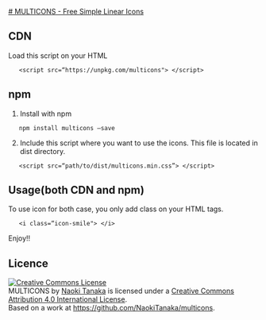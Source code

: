 <a href="https://naokitanaka.github.io/multicon/" target="_blank"># MULTICONS - Free Simple Linear Icons</a>

<h2>CDN</h2>

Load this script on your HTML

```
   <script src=“https://unpkg.com/multicons"> </script>
```

<h2>npm</h2>

1. Install with npm

```
   npm install multicons —save
```

2. Include this script where you want to use the icons. This file is located in dist directory.

```
   <script src=“path/to/dist/multicons.min.css”> </script>
```

<h2>Usage(both CDN and npm)</h2>

To use icon for both case, you only add class on your HTML tags.

```
   <i class=“icon-smile"> </i>
```

Enjoy!!

<h2>Licence</h2>
<a rel="license" href="http://creativecommons.org/licenses/by/4.0/"><img alt="Creative Commons License" style="border-width:0" src="https://i.creativecommons.org/l/by/4.0/88x31.png" /></a><br /><span xmlns:dct="http://purl.org/dc/terms/" property="dct:title">MULTICONS</span> by <a xmlns:cc="http://creativecommons.org/ns#" href=" https://naokitanaka.github.io/multicons/" property="cc:attributionName" rel="cc:attributionURL">Naoki Tanaka</a> is licensed under a <a rel="license" href="http://creativecommons.org/licenses/by/4.0/">Creative Commons Attribution 4.0 International License</a>.<br />Based on a work at <a xmlns:dct="http://purl.org/dc/terms/" href="https://github.com/NaokiTanaka/multicons" rel="dct:source">https://github.com/NaokiTanaka/multicons</a>.
